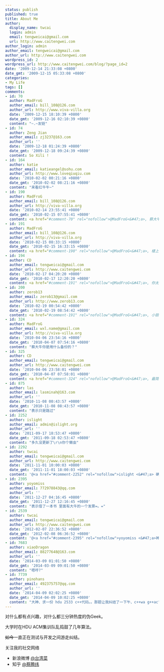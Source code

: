 ```yaml
---
status: publish
published: true
title: About Me
author:
  display_name: twcai
  login: admin
  email: tengweicai@gmail.com
  url: http://www.caitengwei.com
author_login: admin
author_email: tengweicai@gmail.com
author_url: http://www.caitengwei.com
wordpress_id: 2
wordpress_url: http://www.caitengwei.com/blog/?page_id=2
date: '2009-12-14 21:33:08 +0800'
date_gmt: '2009-12-15 05:33:08 +0800'
categories:
- My Life
tags: []
comments:
- id: 70
  author: MadFroG
  author_email: bill_108@126.com
  author_url: http://www.viva-villa.org
  date: '2009-12-15 18:10:39 +0800'
  date_gmt: '2009-12-16 02:10:39 +0800'
  content: "~.~友链"
- id: 74
  author: Zeng Jian
  author_email: zj3237@163.com
  author_url: ''
  date: '2009-12-18 01:24:39 +0800'
  date_gmt: '2009-12-18 09:24:39 +0800'
  content: So Xili !
- id: 164
  author: katie
  author_email: katieangel@sohu.com
  author_url: http://www.loveqiuqiu.com
  date: '2010-02-02 00:21:16 +0800'
  date_gmt: '2010-02-02 08:21:16 +0800'
  content: "来看红牛牛~"
- id: 190
  author: MadFroG
  author_email: bill_108@126.com
  author_url: http://viva-villa.org
  date: '2010-02-14 23:55:41 +0800'
  date_gmt: '2010-02-15 07:55:41 +0800'
  content: <a href="#comment-70" rel="nofollow">@MadFroG<&#47;a>, 蔡大牛多更新点犀利美文啊。
- id: 191
  author: MadFroG
  author_email: bill_108@126.com
  author_url: http://viva-villa.org
  date: '2010-02-15 08:33:15 +0800'
  date_gmt: '2010-02-15 16:33:15 +0800'
  content: <a href="#comment-190" rel="nofollow">@MadFroG<&#47;a>, 楼上何人，何故冒充在下？
- id: 194
  author: CD
  author_email: tengweicai@gmail.com
  author_url: http://www.caitengwei.com
  date: '2010-02-17 04:20:20 +0800'
  date_gmt: '2010-02-17 12:20:20 +0800'
  content: <a href="#comment-191" rel="nofollow">@MadFroG<&#47;a>, 你太呆了，居然在这里自言自语
- id: 200
  author: zerob13
  author_email: zerob13@gmail.com
  author_url: http://www.zerob13.com
  date: '2010-02-19 00:54:42 +0800'
  date_gmt: '2010-02-19 08:54:42 +0800'
  content: <a href="#comment-191" rel="nofollow">@MadFroG<&#47;a>, 小丽姐。。。你受什么刺激了。。。
- id: 324
  author: MadFroG
  author_email: wxl.name@gmail.com
  author_url: http://viva-villa.org
  date: '2010-04-06 23:54:16 +0800'
  date_gmt: '2010-04-07 07:54:16 +0800'
  content: "蔡大牛你是用什么备份的？"
- id: 325
  author: CD
  author_email: tengweicai@gmail.com
  author_url: http://www.caitengwei.com
  date: '2010-04-06 23:58:01 +0800'
  date_gmt: '2010-04-07 07:58:01 +0800'
  content: <a href="#comment-324" rel="nofollow">@MadFroG<&#47;a>, 最简单的就是用后台Tools里面的Export导出为xml文件吧。
- id: 875
  author: las
  author_email: lasminah@163.com
  author_url: ''
  date: '2010-11-08 00:43:57 +0800'
  date_gmt: '2010-11-08 08:43:57 +0800'
  content: "表示只是路过"
- id: 2252
  author: islight
  author_email: admin@islight.org
  author_url: ''
  date: '2011-09-17 18:53:47 +0800'
  date_gmt: '2011-09-18 02:53:47 +0800'
  content: "多久没更新了\r\n你个懒虫"
- id: 2292
  author: twcai
  author_email: tengweicai@gmail.com
  author_url: http://www.caitengwei.com
  date: '2011-11-01 10:00:03 +0800'
  date_gmt: '2011-11-01 18:00:03 +0800'
  content: '@<a href="#comment-2252" rel="nofollow">islight <&#47;a> 确实很久没更新了哈哈。请问你是？'
- id: 2395
  author: yoyomiss
  author_email: 772978843@qq.com
  author_url: ''
  date: '2011-12-27 04:16:45 +0800'
  date_gmt: '2011-12-27 12:16:45 +0800'
  content: "表示借了一本书 里面有大牛的一个发票=。="
- id: 2539
  author: twcai
  author_email: tengweicai@gmail.com
  author_url: http://www.caitengwei.com
  date: '2012-02-07 22:36:52 +0800'
  date_gmt: '2012-02-08 06:36:52 +0800'
  content: '@<a href="#comment-2395" rel="nofollow">yoyomiss <&#47;a>神马书？'
- id: 7683
  author: xiaoDragon
  author_email: 88277648@163.com
  author_url: ''
  date: '2014-03-09 01:01:50 +0800'
  date_gmt: '2014-03-09 09:01:50 +0800'
  content: "嗯哼?"
- id: 7739
  author: pinohans
  author_email: 492375757@qq.com
  author_url: ''
  date: '2014-04-09 02:02:25 +0800'
  date_gmt: '2014-04-09 10:02:25 +0800'
  content: "大神、求一份 hdu 2533 c++代码。。那题让我纠结了一下午、c++wa g++ac"
---
```


对什么都有点兴趣，对什么都三分钟热度的伪Geek。

大学时在HDU ACM集训队乱捣鼓了几年算法。

<del>如今</del>一直正在测试与开发之间游走纠结。

关注我的社交网络

* 新浪微博 [@台湾菜](http://weibo.com/twcai)
* 知乎 [@蔡腾纬](http://www.zhihu.com/people/caitengwei)

